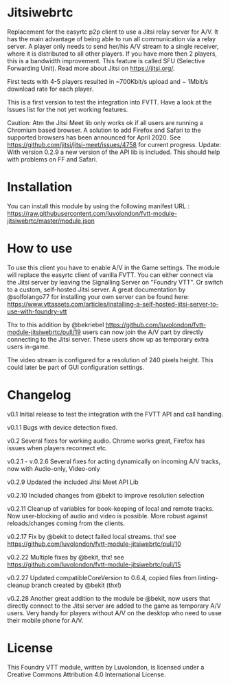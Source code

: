 # Jitsiwebrtc
Replacement for the easyrtc p2p client to use a Jitsi relay server for A/V. It has the main advantage of being able to run all communication via a relay server. A player only needs to send her/his A/V stream to a single receiver, where it is distributed to all other players. If you have more then 2 players, this is a bandwidth improvement. This feature is called SFU (Selective Forwarding Unit). Read more about Jitsi on https://jitsi.org/.

First tests with 4-5 players resulted in ~700Kbit/s upload and ~ 1Mbit/s download rate for each player.

This is a first version to test the integration into FVTT. Have a look at the Issues list for the not yet working features.

Caution:
Atm the Jitsi Meet lib only works ok if all users are running a Chromium based browser. A solution to add Firefox and Safari to the supported browsers has been announced for April 2020. See https://github.com/jitsi/jitsi-meet/issues/4758 for current progress. Update: With version 0.2.9 a new version of the API lib is included. This should help with problems on FF and Safari.

# Installation
You can install this module by using the following manifest URL : https://raw.githubusercontent.com/luvolondon/fvtt-module-jitsiwebrtc/master/module.json

# How to use
To use this client you have to enable A/V in the Game settings. The module will replace the easyrtc client of vanilla FVTT.
You can either connect via the Jitsi server by leaving the Signalling Server on "Foundry VTT". Or switch to a custom, self-hosted Jitsi server. A great documentation by @solfolango77 for installing your own server can be found here: https://www.vttassets.com/articles/installing-a-self-hosted-jitsi-server-to-use-with-foundry-vtt

Thx to this addition by @bekriebel
https://github.com/luvolondon/fvtt-module-jitsiwebrtc/pull/19
users can now join the A/V part by directly connecting to the Jitsi server. These users show up as temporary extra users in-game.
	
The video stream is configured for a resolution of 240 pixels height. This could later be part of GUI configuration settings.

# Changelog

v0.1
Initial release to test the integration with the FVTT API and call handling. 

v0.1.1
Bugs with device detection fixed. 

v0.2
Several fixes for working audio. Chrome works great, Firefox has issues when players reconnect etc.

v0.2.1 - v.0.2.6 Several fixes for acting dynamically on incoming A/V tracks, now with Audio-only, Video-only

v0.2.9 
Updated the included Jitsi Meet API Lib

v0.2.10
Included changes from @bekit to improve resolution selection

v0.2.11
Cleanup of variables for book-keeping of local and remote tracks. Now user-blocking of audio and video is possible. More robust against reloads/changes coming from the clients.

v0.2.17
Fix by @bekit to detect failed local streams. thx!
see https://github.com/luvolondon/fvtt-module-jitsiwebrtc/pull/10

v0.2.22
Multiple fixes by @bekit, thx!
see https://github.com/luvolondon/fvtt-module-jitsiwebrtc/pull/15

v0.2.27
Updated compatibleCoreVersion to 0.6.4, copied files from linting-cleanup branch created by @bekit (thx!)

v0.2.28 
Another great addition to the module be @bekit, now users that directly connect to the Jitsi server are added to the game as temporary A/V users. Very handy for players without A/V on the desktop who need to usse their mobile phone for A/V.

# License
This Foundry VTT module, written by Luvolondon, is licensed under a Creative Commons Attribution 4.0 International License.

